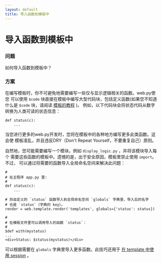 ```yaml
---
layout: default
title: 导入函数到模板中
---
```


# 导入函数到模板中

### 问题

如何导入函数到模板中？

### 方案

在编写模板时，你不可避免地需要编写一些仅与显示逻辑相关的函数。web.py使您
可以使用 `$code` 块直接在模板中编写大型代码块，包括定义函数(如果您不知道
什么是 `$code` 块，请阅读 [模板的教程](/docs/0.3/templetor)  )。
例如，以下代码块会将状态代码从数字转换为人类可读的状态信息：

```
def status(c):
    ...
```

当您进行更多的web.py开发时，您将在模板中的各种地方编写更多此类函数。这会使
模板凌乱，并且违反DRY（Don't Repeat Yourself，不要重复自己）原则。

自然地，您可能需要编写一个模块，例如 `display_logic.py` ，并将该模块导入每个
需要这些函数的模板中。遗憾的是，出于安全原因，模板里禁止使用 `import`。不过，
可以通过将需要的函数导入全局命名空间来解决此问题：

```
#
# 在主程序 app.py 里:
#
def status(c):
    ...

# 将自定义的 `status` 函数导入到全局命名空间 `globals` 字典里，导入后的名字
# 也是 `status`（字典的 key）。
render = web.template.render('templates', globals={'status': status})

#
# 在模板文件里可以调用导入的函数 `status`：
#
$def with(mystatus)
...
<div>Status: $status(mystatus)</div>
```

可以根据需要在 `globals` 字典里导入更多函数。此技巧还用于
[在 template 中使用 session](session_in_template.zh-cn) 。
